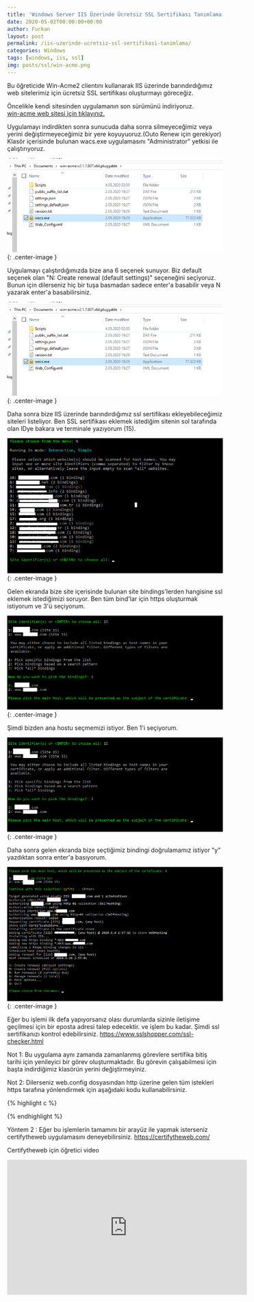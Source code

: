 ```yaml
---
title: 'Windows Server IIS Üzerinde Ücretsiz SSL Sertifikası Tanımlama'
date: 2020-05-02T00:00:00+00:00
author: Furkan
layout: post
permalink: /iis-uzerinde-ucretsiz-ssl-sertifikasi-tanimlama/
categories: Windows
tags: [windows, iis, ssl]
img: posts/ssl/win-acme.png
---
```



Bu öğreticide Win-Acme2 clientını kullanarak IIS üzerinde barındırdığımız web sitelerimiz için ücretsiz SSL sertifikası oluşturmayı göreceğiz.

Öncelikle kendi sitesinden uygulamanın son sürümünü indiriyoruz.<br>
<a href="https://www.win-acme.com/" target="_blank">win-acme web sitesi için tıklayınız.</a>

Uygulamayı indirdikten sonra sunucuda daha sonra silmeyeceğimiz veya yerini değiştirmeyeceğimiz bir yere koyuyuoruz.(Outo Renew için gerekiyor)
Klasör içerisinde bulunan wacs.exe uygulamasını "Administrator" yetkisi ile çalıştırıyoruz.

![Picture description](/assets/img/posts/ssl/win-acme-start.png){: .center-image }

Uygulamayı çalıştırdığımızda bize ana 6 seçenek sunuyor. 
Biz default seçenek olan "N: Create renewal (default settings)" seçeneğini seçiyoruz.
Bunun için dilerseniz hiç bir tuşa basmadan sadece enter'a basabilir veya N yazarak enter'a basabilirsiniz.

![Picture description](/assets/img/posts/ssl/win-acme-start.png){: .center-image }


Daha sonra bize IIS üzerinde barındırdığımız ssl sertifikası ekleyebileceğimiz siteleri listeliyor.
Ben SSL sertifikası eklemek istediğim sitenin sol tarafında olan IDye bakara ve terminale yazıyorum (15).

![Picture description](/assets/img/posts/ssl/id_list.png){: .center-image }

Gelen ekranda bize site içerisinde bulunan site bindings'lerden hangisine ssl eklemek istediğimizi soruyor.
Ben tüm bind'lar için https oluşturmak istiyorum ve 3'ü seçiyorum.

![Picture description](/assets/img/posts/ssl/set-site.png){: .center-image }

Şimdi bizden ana hostu seçmemizi istiyor. Ben 1'i seçiyorum.

![Picture description](/assets/img/posts/ssl/set-site.png){: .center-image }

Daha sonra gelen ekranda bize seçtiğimiz bindingi doğrulamamız istiyor "y" yazdıktan sonra enter'a basıyorum.

![Picture description](/assets/img/posts/ssl/set-ssl.png){: .center-image }

Eğer bu işlemi ilk defa yapıyorsanız olası durumlarda sizinle iletişime geçilmesi için bir eposta adresi talep edecektir.
ve işlem bu kadar. Şimdi ssl sertifikanızı kontrol edebilirsiniz.
https://www.sslshopper.com/ssl-checker.html

Not 1: 
Bu uygulama aynı zamanda zamanlanmış görevlere sertifika bitiş tarihi için yenileyici bir görev oluşturmaktadır.
Bu görevin çalışabilmesi için başta indirdiğimiz klasörün yerini değiştirmeyiniz.

Not 2:
Dilerseniz web.config dosyasından http üzerine gelen tüm istekleri https tarafına yönlendirmek için aşağıdaki kodu kullanabilirsiniz.

{% highlight c %}
<?xml version="1.0" encoding="UTF-8"?>
<configuration>
    <system.webServer>
        <rewrite>
            <rules>
                <clear />                
                <rule name="http_to_https" enabled="true" stopProcessing="true">
                    <match url="(.*)" />
                    <conditions logicalGrouping="MatchAll" trackAllCaptures="false">
                        <add input="{HTTPS}" pattern="^OFF$" />
                    </conditions>
                    <action type="Redirect" url="https://{HTTP_HOST}/{R:1}" appendQueryString="false" />
                </rule>  
            </rules>
        </rewrite>
    </system.webServer>
</configuration>
{% endhighlight %}

Yöntem 2  : 
Eğer bu işlemlerin tamamını bir arayüz ile yapmak isterseniz certifytheweb uygulamasını deneyebilirsiniz.
https://certifytheweb.com/

Certifytheweb için öğretici video 
<iframe width="560" height="315" src="https://www.youtube.com/embed/aoSUidj4ovA" frameborder="0" allow="accelerometer; autoplay; encrypted-media; gyroscope; picture-in-picture" allowfullscreen></iframe>
